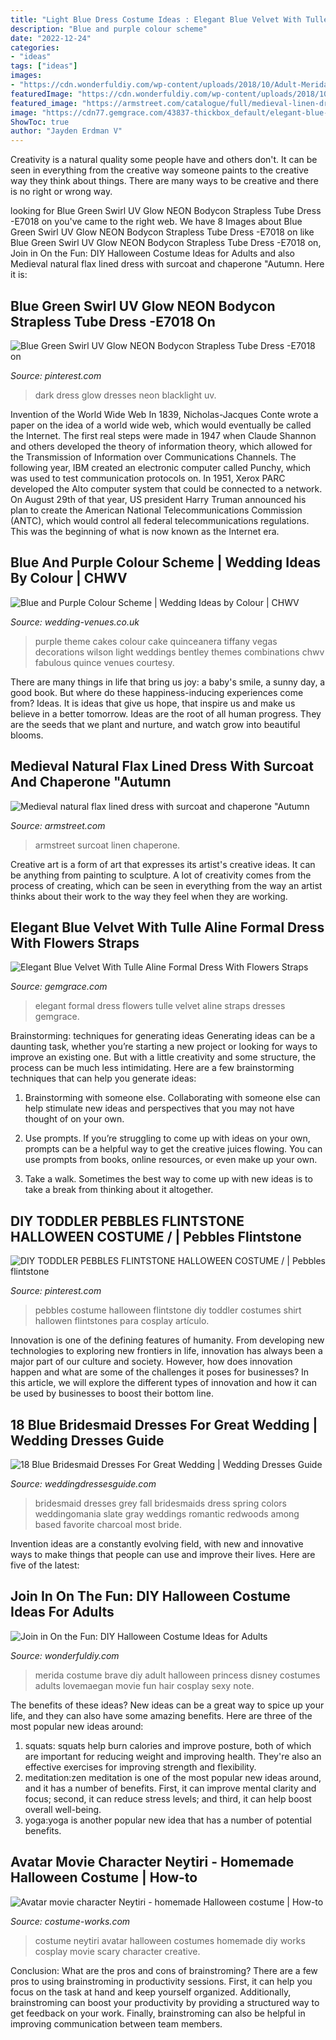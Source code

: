 ```yaml
---
title: "Light Blue Dress Costume Ideas : Elegant Blue Velvet With Tulle Aline Formal Dress With Flowers Straps"
description: "Blue and purple colour scheme"
date: "2022-12-24"
categories:
- "ideas"
tags: ["ideas"]
images:
- "https://cdn.wonderfuldiy.com/wp-content/uploads/2018/10/Adult-Merida-costume-from-Brave.jpg"
featuredImage: "https://cdn.wonderfuldiy.com/wp-content/uploads/2018/10/Adult-Merida-costume-from-Brave.jpg"
featured_image: "https://armstreet.com/catalogue/full/medieval-linen-dress-surcoat-and-chaperone-costume-autumn-princess.jpg"
image: "https://cdn77.gemgrace.com/43837-thickbox_default/elegant-blue-velvet-with-tulle-aline-formal-dress-with-flowers-straps.jpg"
ShowToc: true
author: "Jayden Erdman V"
---
```



Creativity is a natural quality some people have and others don't. It can be seen in everything from the creative way someone paints to the creative way they think about things. There are many ways to be creative and there is no right or wrong way.

	

		
looking for Blue Green Swirl UV Glow NEON Bodycon Strapless Tube Dress -E7018 on you've came to the right web. We have 8 Images about Blue Green Swirl UV Glow NEON Bodycon Strapless Tube Dress -E7018 on like Blue Green Swirl UV Glow NEON Bodycon Strapless Tube Dress -E7018 on, Join in On the Fun: DIY Halloween Costume Ideas for Adults and also Medieval natural flax lined dress with surcoat and chaperone &quot;Autumn. Here it is:
		
    
## Blue Green Swirl UV Glow NEON Bodycon Strapless Tube Dress -E7018 On

<img loading=lazy src="https://i.pinimg.com/736x/6e/f3/e5/6ef3e55c0f81e90e7fbbc025022736e1--dark-dress-blacklight-party.jpg" onerror="this.onerror=null;this.src='https://tse1.mm.bing.net/th?id=OIP.Xws8ZqPBmPRN7tWERhwdLQHaLL&amp;pid=15.1';" alt="Blue Green Swirl UV Glow NEON Bodycon Strapless Tube Dress -E7018 on">

_Source: pinterest.com_

>dark dress glow dresses neon blacklight uv. 

	

Invention of the World Wide Web
In 1839, Nicholas-Jacques Conte wrote a paper on the idea of a world wide web, which would eventually be called the Internet. The first real steps were made in 1947 when Claude Shannon and others developed the theory of information theory, which allowed for the Transmission of Information over Communications Channels. The following year, IBM created an electronic computer called Punchy, which was used to test communication protocols on. In 1951, Xerox PARC developed the Alto computer system that could be connected to a network. On August 29th of that year, US president Harry Truman announced his plan to create the American National Telecommunications Commission (ANTC), which would control all federal telecommunications regulations. This was the beginning of what is now known as the Internet era.

    
## Blue And Purple Colour Scheme | Wedding Ideas By Colour | CHWV

<img loading=lazy src="https://www.wedding-venues.co.uk/sites/default/files/blue-and-purple-wedding-theme-Bentley-and-Wilson-Photography.jpg" onerror="this.onerror=null;this.src='https://tse2.mm.bing.net/th?id=OIP.IEYi2vRq5EvgLhFBziUa-QHaLH&amp;pid=15.1';" alt="Blue and Purple Colour Scheme | Wedding Ideas by Colour | CHWV">

_Source: wedding-venues.co.uk_

>purple theme cakes colour cake quinceanera tiffany vegas decorations wilson light weddings bentley themes combinations chwv fabulous quince venues courtesy. 

	

There are many things in life that bring us joy: a baby's smile, a sunny day, a good book. But where do these happiness-inducing experiences come from? Ideas. It is ideas that give us hope, that inspire us and make us believe in a better tomorrow. Ideas are the root of all human progress. They are the seeds that we plant and nurture, and watch grow into beautiful blooms.

    
## Medieval Natural Flax Lined Dress With Surcoat And Chaperone &quot;Autumn

<img loading=lazy src="https://armstreet.com/catalogue/full/medieval-linen-dress-surcoat-and-chaperone-costume-autumn-princess.jpg" onerror="this.onerror=null;this.src='https://tse4.mm.bing.net/th?id=OIP.v1Bzuht0SoIENco8XQzEUAHaLH&amp;pid=15.1';" alt="Medieval natural flax lined dress with surcoat and chaperone &quot;Autumn">

_Source: armstreet.com_

>armstreet surcoat linen chaperone. 

	

Creative art is a form of art that expresses its artist's creative ideas. It can be anything from painting to sculpture. A lot of creativity comes from the process of creating, which can be seen in everything from the way an artist thinks about their work to the way they feel when they are working.

    
## Elegant Blue Velvet With Tulle Aline Formal Dress With Flowers Straps

<img loading=lazy src="https://cdn77.gemgrace.com/43837-thickbox_default/elegant-blue-velvet-with-tulle-aline-formal-dress-with-flowers-straps.jpg" onerror="this.onerror=null;this.src='https://tse3.mm.bing.net/th?id=OIP.eZqgjXpJNHl-1tBXn9MZrwHaJH&amp;pid=15.1';" alt="Elegant Blue Velvet With Tulle Aline Formal Dress With Flowers Straps">

_Source: gemgrace.com_

>elegant formal dress flowers tulle velvet aline straps dresses gemgrace. 

	

Brainstorming: techniques for generating ideas
Generating ideas can be a daunting task, whether you’re starting a new project or looking for ways to improve an existing one. But with a little creativity and some structure, the process can be much less intimidating.
Here are a few brainstorming techniques that can help you generate ideas:

1. Brainstorming with someone else. Collaborating with someone else can help stimulate new ideas and perspectives that you may not have thought of on your own.

2. Use prompts. If you’re struggling to come up with ideas on your own, prompts can be a helpful way to get the creative juices flowing. You can use prompts from books, online resources, or even make up your own.

3. Take a walk. Sometimes the best way to come up with new ideas is to take a break from thinking about it altogether.

    
## DIY TODDLER PEBBLES FLINTSTONE HALLOWEEN COSTUME / | Pebbles Flintstone

<img loading=lazy src="https://i.pinimg.com/736x/91/14/1b/91141b6f2b29a0d02f162c5b13273651.jpg" onerror="this.onerror=null;this.src='https://tse4.mm.bing.net/th?id=OIP.lWOw-mK4kYXEguHsvyoIWgAAAA&amp;pid=15.1';" alt="DIY TODDLER PEBBLES FLINTSTONE HALLOWEEN COSTUME / | Pebbles flintstone">

_Source: pinterest.com_

>pebbles costume halloween flintstone diy toddler costumes shirt hallowen flintstones para cosplay artículo. 

	

Innovation is one of the defining features of humanity. From developing new technologies to exploring new frontiers in life, innovation has always been a major part of our culture and society. However, how does innovation happen and what are some of the challenges it poses for businesses? In this article, we will explore the different types of innovation and how it can be used by businesses to boost their bottom line.

    
## 18 Blue Bridesmaid Dresses For Great Wedding | Wedding Dresses Guide

<img loading=lazy src="https://weddingdressesguide.com/wp-content/uploads/2018/01/blue-bridesmaids-dresses-slate-long-straight-sweetheart-neckline-jen-rodriguez-photography.jpg" onerror="this.onerror=null;this.src='https://tse1.mm.bing.net/th?id=OIP.X167r1diXogjHAcF92tUaQHaLG&amp;pid=15.1';" alt="18 Blue Bridesmaid Dresses For Great Wedding | Wedding Dresses Guide">

_Source: weddingdressesguide.com_

>bridesmaid dresses grey fall bridesmaids dress spring colors weddingomania slate gray weddings romantic redwoods among based favorite charcoal most bride. 

	

Invention ideas are a constantly evolving field, with new and innovative ways to make things that people can use and improve their lives. Here are five of the latest:

    
## Join In On The Fun: DIY Halloween Costume Ideas For Adults

<img loading=lazy src="https://cdn.wonderfuldiy.com/wp-content/uploads/2018/10/Adult-Merida-costume-from-Brave.jpg" onerror="this.onerror=null;this.src='https://tse1.mm.bing.net/th?id=OIP.mjb9Dqzrbid14-VGa20U9gHaLJ&amp;pid=15.1';" alt="Join in On the Fun: DIY Halloween Costume Ideas for Adults">

_Source: wonderfuldiy.com_

>merida costume brave diy adult halloween princess disney costumes adults lovemaegan movie fun hair cosplay sexy note. 

	

The benefits of these ideas?
New ideas can be a great way to spice up your life, and they can also have some amazing benefits. Here are three of the most popular new ideas around: 
1. squats: squats help burn calories and improve posture, both of which are important for reducing weight and improving health. They're also an effective exercises for improving strength and flexibility. 
2. meditation:zen meditation is one of the most popular new ideas around, and it has a number of benefits. First, it can improve mental clarity and focus; second, it can reduce stress levels; and third, it can help boost overall well-being. 
3. yoga:yoga is another popular new idea that has a number of potential benefits.

    
## Avatar Movie Character Neytiri - Homemade Halloween Costume | How-to

<img loading=lazy src="https://photos.costume-works.com/full/neytiri.jpg" onerror="this.onerror=null;this.src='https://tse4.mm.bing.net/th?id=OIP.FuyCuTkqeCpLaIiT1HZFjQHaLv&amp;pid=15.1';" alt="Avatar movie character Neytiri - homemade Halloween costume | How-to">

_Source: costume-works.com_

>costume neytiri avatar halloween costumes homemade diy works cosplay movie scary character creative. 

	

Conclusion: What are the pros and cons of brainstroming?
There are a few pros to using brainstroming in productivity sessions. First, it can help you focus on the task at hand and keep yourself organized. Additionally, brainstroming can boost your productivity by providing a structured way to get feedback on your work. Finally, brainstroming can also be helpful in improving communication between team members.

